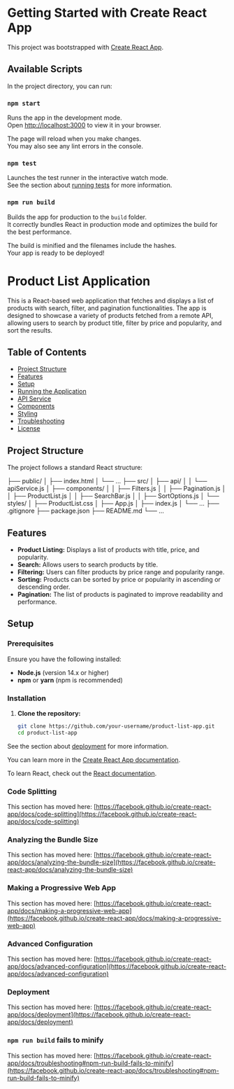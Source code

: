 # Getting Started with Create React App

This project was bootstrapped with [Create React App](https://github.com/facebook/create-react-app).

## Available Scripts

In the project directory, you can run:

### `npm start`

Runs the app in the development mode.\
Open [http://localhost:3000](http://localhost:3000) to view it in your browser.

The page will reload when you make changes.\
You may also see any lint errors in the console.

### `npm test`

Launches the test runner in the interactive watch mode.\
See the section about [running tests](https://facebook.github.io/create-react-app/docs/running-tests) for more information.

### `npm run build`

Builds the app for production to the `build` folder.\
It correctly bundles React in production mode and optimizes the build for the best performance.

The build is minified and the filenames include the hashes.\
Your app is ready to be deployed!
# Product List Application

This is a React-based web application that fetches and displays a list of products with search, filter, and pagination functionalities. The app is designed to showcase a variety of products fetched from a remote API, allowing users to search by product title, filter by price and popularity, and sort the results.

## Table of Contents

- [Project Structure](#project-structure)
- [Features](#features)
- [Setup](#setup)
- [Running the Application](#running-the-application)
- [API Service](#api-service)
- [Components](#components)
- [Styling](#styling)
- [Troubleshooting](#troubleshooting)
- [License](#license)

## Project Structure

The project follows a standard React structure:

├── public/ │ ├── index.html │ └── ... ├── src/ │ ├── api/ │ │ └── apiService.js │ ├── components/ │ │ ├── Filters.js │ │ ├── Pagination.js │ │ ├── ProductList.js │ │ ├── SearchBar.js │ │ ├── SortOptions.js │ └── styles/ │ ├── ProductList.css │ ├── App.js │ ├── index.js │ └── ... ├── .gitignore ├── package.json ├── README.md └── ...


## Features

- **Product Listing:** Displays a list of products with title, price, and popularity.
- **Search:** Allows users to search products by title.
- **Filtering:** Users can filter products by price range and popularity range.
- **Sorting:** Products can be sorted by price or popularity in ascending or descending order.
- **Pagination:** The list of products is paginated to improve readability and performance.

## Setup

### Prerequisites

Ensure you have the following installed:

- **Node.js** (version 14.x or higher)
- **npm** or **yarn** (npm is recommended)

### Installation

1. **Clone the repository:**

   ```bash
   git clone https://github.com/your-username/product-list-app.git
   cd product-list-app


See the section about [deployment](https://facebook.github.io/create-react-app/docs/deployment) for more information.


You can learn more in the [Create React App documentation](https://facebook.github.io/create-react-app/docs/getting-started).

To learn React, check out the [React documentation](https://reactjs.org/).

### Code Splitting

This section has moved here: [https://facebook.github.io/create-react-app/docs/code-splitting](https://facebook.github.io/create-react-app/docs/code-splitting)

### Analyzing the Bundle Size

This section has moved here: [https://facebook.github.io/create-react-app/docs/analyzing-the-bundle-size](https://facebook.github.io/create-react-app/docs/analyzing-the-bundle-size)

### Making a Progressive Web App

This section has moved here: [https://facebook.github.io/create-react-app/docs/making-a-progressive-web-app](https://facebook.github.io/create-react-app/docs/making-a-progressive-web-app)

### Advanced Configuration

This section has moved here: [https://facebook.github.io/create-react-app/docs/advanced-configuration](https://facebook.github.io/create-react-app/docs/advanced-configuration)

### Deployment

This section has moved here: [https://facebook.github.io/create-react-app/docs/deployment](https://facebook.github.io/create-react-app/docs/deployment)

### `npm run build` fails to minify

This section has moved here: [https://facebook.github.io/create-react-app/docs/troubleshooting#npm-run-build-fails-to-minify](https://facebook.github.io/create-react-app/docs/troubleshooting#npm-run-build-fails-to-minify)
